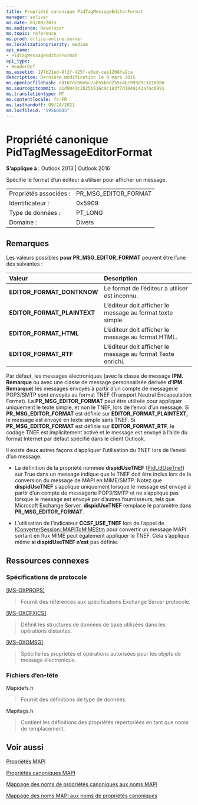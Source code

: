 ```yaml
---
title: Propriété canonique PidTagMessageEditorFormat
manager: soliver
ms.date: 03/09/2015
ms.audience: Developer
ms.topic: reference
ms.prod: office-online-server
ms.localizationpriority: medium
api_name:
- PidTagMessageEditorFormat
api_type:
- HeaderDef
ms.assetid: 197b21ed-9f2f-425f-a6ed-cae1208fa2ca
description: Dernière modification le 9 mars 2015
ms.openlocfilehash: dd107de00ebc7ab55b6d255c4bc993d9c3210086
ms.sourcegitcommit: a1d9041c20256616c9c183f7d1049142a7ac6991
ms.translationtype: MT
ms.contentlocale: fr-FR
ms.lasthandoff: 09/24/2021
ms.locfileid: "59560885"
---
```

# <a name="pidtagmessageeditorformat-canonical-property"></a>Propriété canonique PidTagMessageEditorFormat

  
  
**S’applique à** : Outlook 2013 | Outlook 2016 
  
Spécifie le format d’un éditeur à utiliser pour afficher un message.
  
|||
|:-----|:-----|
|Propriétés associées :  <br/> |PR_MSG_EDITOR_FORMAT  <br/> |
|Identificateur :  <br/> |0x5909  <br/> |
|Type de données :  <br/> |PT_LONG  <br/> |
|Domaine :  <br/> |Divers  <br/> |
   
## <a name="remarks"></a>Remarques

Les valeurs possibles **pour PR_MSG_EDITOR_FORMAT** peuvent être l’une des suivantes : 
  
|**Valeur**|**Description**|
|:-----|:-----|
|**EDITOR_FORMAT_DONTKNOW** <br/> |Le format de l’éditeur à utiliser est inconnu.  <br/> |
|**EDITOR_FORMAT_PLAINTEXT** <br/> |L’éditeur doit afficher le message au format texte simple.  <br/> |
|**EDITOR_FORMAT_HTML** <br/> |L’éditeur doit afficher le message au format HTML.  <br/> |
|**EDITOR_FORMAT_RTF** <br/> |L’éditeur doit afficher le message au format Texte enrichi.  <br/> |
   
Par défaut, les messages électroniques (avec la classe de message **IPM. Remarque** ou avec une classe de message personnalisée dérivée **d’IPM. Remarque**) les messages envoyés à partir d’un compte de messagerie POP3/SMTP sont envoyés au format TNEF (Transport Neutral Encapsulation Format). La **PR_MSG_EDITOR_FORMAT** peut être utilisée pour appliquer uniquement le texte simple, et non le TNEF, lors de l’envoi d’un message. Si **PR_MSG_EDITOR_FORMAT** est définie sur **EDITOR_FORMAT_PLAINTEXT,** le message est envoyé en texte simple sans TNEF. Si **PR_MSG_EDITOR_FORMAT** est définie sur **EDITOR_FORMAT_RTF**, le codage TNEF est implicitement activé et le message est envoyé à l’aide du format Internet par défaut spécifié dans le client Outlook.
  
Il existe deux autres façons d’appliquer l’utilisation du TNEF lors de l’envoi d’un message.
  
- La définition de la propriété nommée **dispidUseTNEF** ([PidLidUseTnef](pidlidusetnef-canonical-property.md)) sur True dans un message indique que le TNEF doit être inclus lors de la conversion du message de MAPI en MIME/SMTP. Notez que **dispidUseTNEF** s’applique uniquement lorsque le message est envoyé à partir d’un compte de messagerie POP3/SMTP et ne s’applique pas lorsque le message est envoyé par d’autres fournisseurs, tels que Microsoft Exchange Server. **dispidUseTNEF** remplace le paramètre dans **PR_MSG_EDITOR_FORMAT**.
    
- L’utilisation de l’indicateur **CCSF_USE_TNEF** lors de l’appel de [IConverterSession::MAPIToMIMEStm](iconvertersession-mapitomimestm.md) pour convertir un message MAPI sortant en flux MIME peut également appliquer le TNEF. Cela s’applique même **si dispidUseTNEF n’est** pas définie. 
    
## <a name="related-resources"></a>Ressources connexes

### <a name="protocol-specifications"></a>Spécifications de protocole

[[MS-OXPROPS]](https://msdn.microsoft.com/library/f6ab1613-aefe-447d-a49c-18217230b148%28Office.15%29.aspx)
  
> Fournit des références aux spécifications Exchange Server protocole.
    
[[MS-OXCFXICS]](https://msdn.microsoft.com/library/b9752f3d-d50d-44b8-9e6b-608a117c8532%28Office.15%29.aspx)
  
> Définit les structures de données de base utilisées dans les opérations distantes.
    
[[MS-OXOMSG]](https://msdn.microsoft.com/library/daa9120f-f325-4afb-a738-28f91049ab3c%28Office.15%29.aspx)
  
> Spécifie les propriétés et opérations autorisées pour les objets de message électronique.
    
### <a name="header-files"></a>Fichiers d’en-tête

Mapidefs.h
  
> Fournit des définitions de type de données.
    
Mapitags.h
  
> Contient les définitions des propriétés répertoriées en tant que noms de remplacement.
    
## <a name="see-also"></a>Voir aussi



[Propriétés MAPI](mapi-properties.md)
  
[Propriétés canoniques MAPI](mapi-canonical-properties.md)
  
[Mappage des noms de propriétés canoniques aux noms MAPI](mapping-canonical-property-names-to-mapi-names.md)
  
[Mappage des noms MAPI aux noms de propriétés canoniques](mapping-mapi-names-to-canonical-property-names.md)

